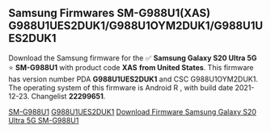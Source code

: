<h2>Samsung Firmwares SM-G988U1(XAS) G988U1UES2DUK1/G988U1OYM2DUK1/G988U1UES2DUK1</h2>
Download the Samsung firmware for the ✅ <strong>Samsung Galaxy S20 Ultra 5G </strong> ⭐ <strong>SM-G988U1</strong> with product code <strong>XAS</strong> <strong> from United States</strong>. This firmware has version number PDA <strong>G988U1UES2DUK1</strong> and CSC G988U1OYM2DUK1. The operating system of this firmware is Android R , with build date 2021-12-23. Changelist <strong>22299651</strong>.

[SM-G988U1](https://samfirm.shop/samsung/model/SM-G988U1)
[G988U1UES2DUK1](https://samfirm.shop/samsung/pda/G988U1UES2DUK1)
[Download Firmware Samsung Galaxy S20 Ultra 5G SM-G988U1](https://samfirm.shop/samsung/firmware/484510)
